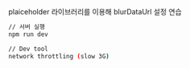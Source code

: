 plaiceholder 라이브러리를 이용해 blurDataUrl 설정 연습

```bash
// 서버 실행
npm run dev

// Dev tool
network throttling (slow 3G)
```
